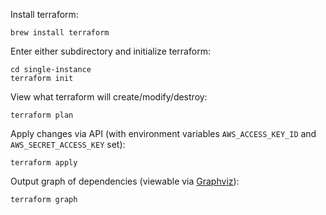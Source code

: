 Install terraform:

```
brew install terraform
```

Enter either subdirectory and initialize terraform:

```
cd single-instance
terraform init
```

View what terraform will create/modify/destroy:

```
terraform plan
```

Apply changes via API (with environment variables `AWS_ACCESS_KEY_ID` and `AWS_SECRET_ACCESS_KEY` set):

```
terraform apply
```

Output graph of dependencies (viewable via [Graphviz](http://www.webgraphviz.com/)):

```
terraform graph
```
